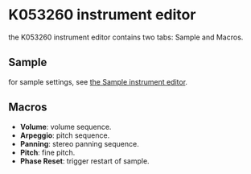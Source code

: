 # K053260 instrument editor

the K053260 instrument editor contains two tabs: Sample and Macros.

## Sample

for sample settings, see [the Sample instrument editor](sample.md).

## Macros

- **Volume**: volume sequence.
- **Arpeggio**: pitch sequence.
- **Panning**: stereo panning sequence.
- **Pitch**: fine pitch.
- **Phase Reset**: trigger restart of sample.
